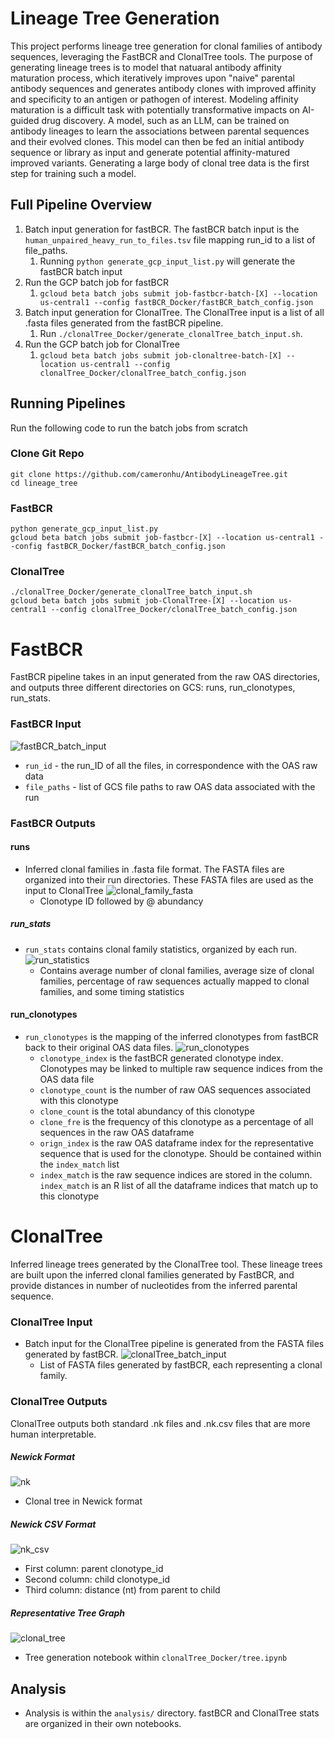 # Lineage Tree Generation

This project performs lineage tree generation for clonal families of antibody sequences, leveraging the FastBCR and ClonalTree tools. The purpose of generating lineage trees is to model that natuaral antibody affinity maturation process, which iteratively improves upon "naive" parental antibody sequences and generates antibody clones with improved affinity and specificity to an antigen or pathogen of interest. Modeling affinity maturation is a difficult task with potentially transformative impacts on AI-guided drug discovery. A model, such as an LLM, can be trained on antibody lineages to learn the associations between parental sequences and their evolved clones. This model can then be fed an initial antibody sequence or library as input and generate potential affinity-matured improved variants. Generating a large body of clonal tree data is the first step for training such a model. 

## Full Pipeline Overview

1. Batch input generation for fastBCR. The fastBCR batch input is the `human_unpaired_heavy_run_to_files.tsv` file mapping run_id to a list of file_paths.
   1. Running `python generate_gcp_input_list.py` will generate the fastBCR batch input
2. Run the GCP batch job for fastBCR
   1. `gcloud beta batch jobs submit job-fastbcr-batch-[X] --location us-central1 --config fastBCR_Docker/fastBCR_batch_config.json`
3. Batch input generation for ClonalTree. The ClonalTree input is a list of all .fasta files generated from the fastBCR pipeline.
   1. Run `./clonalTree_Docker/generate_clonalTree_batch_input.sh`.
4. Run the GCP batch job for ClonalTree
   1. `gcloud beta batch jobs submit job-clonaltree-batch-[X] --location us-central1 --config clonalTree_Docker/clonalTree_batch_config.json`


## Running Pipelines
Run the following code to run the batch jobs from scratch

### Clone Git Repo
```
git clone https://github.com/cameronhu/AntibodyLineageTree.git
cd lineage_tree
```

### FastBCR
```
python generate_gcp_input_list.py
gcloud beta batch jobs submit job-fastbcr-[X] --location us-central1 --config fastBCR_Docker/fastBCR_batch_config.json
```

### ClonalTree
```
./clonalTree_Docker/generate_clonalTree_batch_input.sh
gcloud beta batch jobs submit job-ClonalTree-[X] --location us-central1 --config clonalTree_Docker/clonalTree_batch_config.json
```

# FastBCR 

FastBCR pipeline takes in an input generated from the raw OAS directories, and outputs three different directories on GCS: runs, run_clonotypes, run_stats.

### FastBCR Input

![fastBCR_batch_input](analysis/fastBCR_batch_input.png)
   - `run_id` - the run_ID of all the files, in correspondence with the OAS raw data
   - `file_paths` - list of GCS file paths to raw OAS data associated with the run

### FastBCR Outputs

#### runs
- Inferred clonal families in .fasta file format. The FASTA files are organized into their run directories. These FASTA files are used as the input to ClonalTree
![clonal_family_fasta](analysis/clonal_family_fasta.png)
   - Clonotype ID followed by @ abundancy

##### run_stats
- `run_stats` contains clonal family statistics, organized by each run.
![run_statistics](analysis/run_statistics.png)
  - Contains average number of clonal families, average size of clonal families, percentage of raw sequences actually mapped to clonal families, and some timing statistics

#### run_clonotypes
- `run_clonotypes` is the mapping of the inferred clonotypes from fastBCR back to their original OAS data files.
![run_clonotypes](analysis/clonotype_csv.png)
  - `clonotype_index` is the fastBCR generated clonotype index. Clonotypes may be linked to multiple raw sequence indices from the OAS data file
  - `clonotype_count` is the number of raw OAS sequences associated with this clonotype
  - `clone_count` is the total abundancy of this clonotype
  - `clone_fre` is the frequency of this clonotype as a percentage of all sequences in the raw OAS dataframe
  - `orign_index` is the raw OAS dataframe index for the representative sequence that is used for the clonotype. Should be contained within the `index_match` list
  - `index_match` is the raw sequence indices are stored in the  column. `index_match` is an R list of all the dataframe indices that match up to this clonotype
  
# ClonalTree
Inferred lineage trees generated by the ClonalTree tool. These lineage trees are built upon the inferred clonal families generated by FastBCR, and provide distances in number of nucleotides from the inferred parental sequence.

### ClonalTree Input
- Batch input for the ClonalTree pipeline is generated from the FASTA files generated by fastBCR.
![clonalTree_batch_input](analysis/clonalTree_batch_input.png)
   - List of FASTA files generated by fastBCR, each representing a clonal family. 

### ClonalTree Outputs
ClonalTree outputs both standard .nk files and .nk.csv files that are more human interpretable.

##### Newick Format
![nk](analysis/newick.png)
   - Clonal tree in Newick format

##### Newick CSV Format
![nk_csv](analysis/nk_csv.png)
   - First column: parent clonotype_id
   - Second column: child clonotype_id
   - Third column: distance (nt) from parent to child

##### Representative Tree Graph
![clonal_tree](analysis/ERR1812282_ClonalFamily_12.abRT.nk.png)

- Tree generation notebook within `clonalTree_Docker/tree.ipynb`

## Analysis 
- Analysis is within the `analysis/` directory. fastBCR and ClonalTree stats are organized in their own notebooks.
